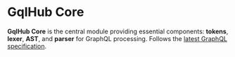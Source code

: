 # GqlHub Core

**GqlHub Core** is the central module providing essential components: **tokens**, **lexer**, **AST**, and **parser** for GraphQL processing. Follows the [latest GraphQL specification](https://spec.graphql.org/draft/).